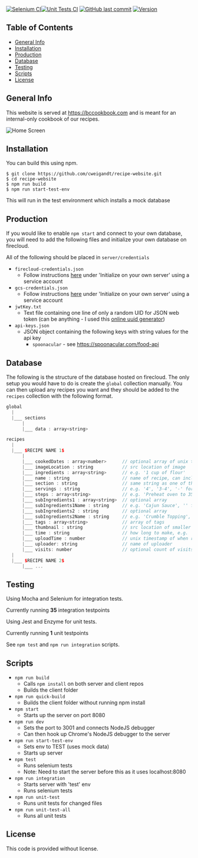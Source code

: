[![Selenium CI](https://github.com/cweigandt/recipe-website/actions/workflows/selenium_ci.yaml/badge.svg)](https://github.com/cweigandt/recipe-website/actions/workflows/selenium_ci.yaml)[![Unit Tests CI](https://github.com/cweigandt/recipe-website/actions/workflows/unit_ci.yaml/badge.svg)](https://github.com/cweigandt/recipe-website/actions/workflows/unit_ci.yaml)
[![GitHub last commit](https://img.shields.io/github/last-commit/cweigandt/recipe-website.svg?style=flat)]()
[![Version](https://badge.fury.io/gh/cweigandt%2Frecipe-website.svg)]()

## Table of Contents

- [General Info](#general-info)
- [Installation](#installation)
- [Production](#production)
- [Database](#database)
- [Testing](#testing)
- [Scripts](#scripts)
- [License](#license)

## General Info

This website is served at https://bccookbook.com and is meant for an internal-only cookbook of our recipes.

![Home Screen](https://storage.googleapis.com/recipe-website-269020.appspot.com/public/README-img/home-screen-2.png)

## Installation

You can build this using npm.

```
$ git clone https://github.com/cweigandt/recipe-website.git
$ cd recipe-website
$ npm run build
$ npm run start-test-env
```

This will run in the test environment which installs a mock database

## Production

If you would like to enable `npm start` and connect to your own database, you will need to add the following files and initialize your own database on firecloud.

All of the following should be placed in `server/credentials`

- `firecloud-credentials.json`
  - Follow instructions [here](https://firebase.google.com/docs/firestore/quickstart#initialize) under 'Initialize on your own server' using a service account
- `gcs-credentials.json`
  - Follow instructions [here](https://firebase.google.com/docs/firestore/quickstart#initialize) under 'Initialize on your own server' using a service account
- `jwtKey.txt`
  - Text file containing one line of only a random UID for JSON web token (can be anything - I used this [online uuid generator](https://www.uuidgenerator.net/))
- `api-keys.json`
  - JSON object containing the following keys with string values for the api key
    - `spoonacular` - see https://spoonacular.com/food-api

## Database

The following is the structure of the database hosted on firecloud.
The only setup you would have to do is create the `global` collection manually.
You can then upload any recipes you want and they should be added to the `recipes` collection with the following format.

```cpp
global
  |
  |___ sections
      |
      |___ data : array<string>

recipes
  |
  |___ $RECIPE NAME 1$
      |
      |___ cookedDates : array<number>      // optional array of unix timestamps for when the recipe was made
      |___ imageLocation : string           // src location of image
      |___ ingredients : array<string>      // e.g. '1 cup of flour'
      |___ name : string                    // name of recipe, can include spaces
      |___ section : string                 // same string as one of the section names in global>sections
      |___ servings : string                // e.g. '4', '3-4', '-' for unknown
      |___ steps : array<string>            // e.g. 'Preheat oven to 350'
      |___ subIngredients1 : array<string>  // optional array
      |___ subIngredients1Name : string     // e.g. 'Cajun Sauce', '' for n/a
      |___ subIngredients2 : string         // optional array
      |___ subIngredients2Name : string     // e.g. 'Crumble Topping', '' for n/a
      |___ tags : array<string>             // array of tags
      |___ thumbnail : string               // src location of smaller image, used for cards
      |___ time : string                    // how long to make, e.g. '1h 30m'
      |___ uploadTime : number              // unix timestamp of when recipe was uploaded
      |___ uploader: string                 // name of uploader
      |___ visits: number                   // optional count of visits to the recipe
  |
  |___ $RECIPE NAME 2$
      |___ ...
```

## Testing

Using Mocha and Selenium for integration tests.

Currently running **35** integration testpoints

Using Jest and Enzyme for unit tests.

Currently running **1** unit testpoints

See `npm test` and `npm run integration` scripts.

## Scripts

- `npm run build`
  - Calls `npm install` on both server and client repos
  - Builds the client folder
- `npm run quick-build`
  - Builds the client folder without running npm install
- `npm start`
  - Starts up the server on port 8080
- `npm run dev`
  - Sets the port to 3001 and connects NodeJS debugger
  - Can then hook up Chrome's NodeJS debugger to the server
- `npm run start-test-env`
  - Sets env to TEST (uses mock data)
  - Starts up server
- `npm test`
  - Runs selenium tests
  - Note: Need to start the server before this as it uses localhost:8080
- `npm run integration`
  - Starts server with 'test' env
  - Runs selenium tests
- `npm run unit-test`
  - Runs unit tests for changed files
- `npm run unit-test-all`
  - Runs all unit tests

## License

This code is provided without license.
